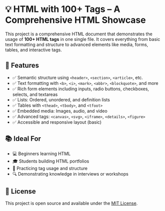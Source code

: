 # 💡 HTML with 100+ Tags – A Comprehensive HTML Showcase

This project is a comprehensive HTML document that demonstrates the usage of **100+ HTML tags** in one single file. It covers everything from basic text formatting and structure to advanced elements like media, forms, tables, and interactive tags.

## 🌟 Features

* ✅ Semantic structure using `<header>`, `<section>`, `<article>`, etc.
* ✅ Text formatting with `<b>`, `<i>`, `<mark>`, `<abbr>`, `<blockquote>`, and more
* ✅ Rich form elements including inputs, radio buttons, checkboxes, selects, and textareas
* ✅ Lists: Ordered, unordered, and definition lists
* ✅ Tables with `<thead>`, `<tbody>`, and `<tfoot>`
* ✅ Embedded media: Images, audio, and video
* ✅ Advanced tags: `<canvas>`, `<svg>`, `<iframe>`, `<details>`, `<figure>`
* ✅ Accessible and responsive layout (basic)


## 📚 Ideal For

* 💻 Beginners learning HTML
* 🎓 Students building HTML portfolios
* 🧪 Practicing tag usage and structure
* 🔍 Demonstrating knowledge in interviews or workshops

## 🧾 License

This project is open source and available under the [MIT License](LICENSE).
